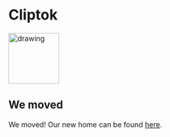 Cliptok
=======================

<p align="left">
  <img src="https://ashishdotme-assets.s3.ap-south-1.amazonaws.com/logo.png" alt="drawing" width="100"/>
</p>

We moved
--------

We moved! Our new home can be found [here](https://github.com/ashishdotme/ansu-bot).